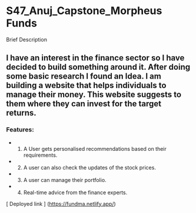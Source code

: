 # S47_Anuj_Capstone_Morpheus Funds
Brief Description

## I have an interest in the finance sector so I have decided to build something around it. After doing some basic research I found an Idea. I am building a website that helps individuals to manage their money. This website suggests to them where they can invest for the target returns. 


### Features:
- 1. A User gets personalised recommendations based on their requirements.

- 2. A user can also check the updates of the stock prices.

- 3. A user can manage their portfolio.

- 4. Real-time advice from the finance experts.


[ Deployed link ] (https://fundma.netlify.app/)